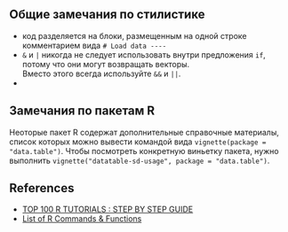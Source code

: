 ## Общие замечания по стилистике
* код разделяется на блоки, размещенным на одной строке комментарием вида `# Load data ----`
* `&` и `|` никогда не следует использовать внутри предложения `if`, потому что они могут возвращать векторы.  
Вместо этого всегда используйте `&&` и `||`.
* 

##  Замечания по пакетам R
Неоторые пакет R содержат дополнительные справочные материалы, список которых можно вывести командой вида `vignette(package = "data.table")`.
Чтобы посмотреть конкретную виньетку пакета, нужно выполнить `vignette("datatable-sd-usage", package = "data.table")`.

## References
* [TOP 100 R TUTORIALS : STEP BY STEP GUIDE](https://www.listendata.com/p/r-programming-tutorials.html)
* [List of R Commands & Functions](https://statisticsglobe.com/r-functions-list/)
